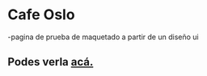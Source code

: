 # Cafe Oslo

-pagina de prueba de maquetado a partir de un diseño ui

## Podes verla [acá.](https://ivancard.github.io/cafe-oslo/)
